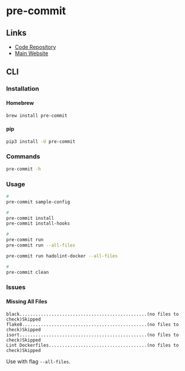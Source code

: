 # pre-commit

## Links

- [Code Repository](https://github.com/pre-commit/pre-commit)
- [Main Website](https://pre-commit.com/)

## CLI

### Installation

#### Homebrew

```sh
brew install pre-commit
```

#### pip

```sh
pip3 install -U pre-commit
```

### Commands

```sh
pre-commit -h
```

### Usage

```sh
#
pre-commit sample-config

#
pre-commit install
pre-commit install-hooks

#
pre-commit run
pre-commit run --all-files

pre-commit run hadolint-docker --all-files

#
pre-commit clean
```

### Issues

#### Missing All Files

```log
black................................................(no files to check)Skipped
flake8...............................................(no files to check)Skipped
isort................................................(no files to check)Skipped
Lint Dockerfiles.....................................(no files to check)Skipped
```

Use with flag `--all-files`.
